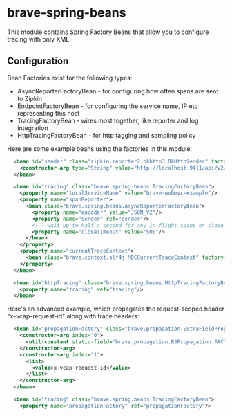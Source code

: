# brave-spring-beans
This module contains Spring Factory Beans that allow you to configure
tracing with only XML

## Configuration
Bean Factories exist for the following types:
* AsyncReporterFactoryBean - for configuring how often spans are sent to Zipkin
* EndpointFactoryBean - for configuring the service name, IP etc representing this host
* TracingFactoryBean - wires most together, like reporter and log integration
* HttpTracingFactoryBean - for http tagging and sampling policy

Here are some example beans using the factories in this module:
```xml
  <bean id="sender" class="zipkin.reporter2.okhttp3.OkHttpSender" factory-method="create">
    <constructor-arg type="String" value="http://localhost:9411/api/v2/spans"/>
  </bean>

  <bean id="tracing" class="brave.spring.beans.TracingFactoryBean">
    <property name="localServiceName" value="brave-webmvc-example"/>
    <property name="spanReporter">
      <bean class="brave.spring.beans.AsyncReporterFactoryBean">
        <property name="encoder" value="JSON_V2"/>
        <property name="sender" ref="sender"/>
        <!-- wait up to half a second for any in-flight spans on close -->
        <property name="closeTimeout" value="500"/>
      </bean>
    </property>
    <property name="currentTraceContext">
      <bean class="brave.context.slf4j.MDCCurrentTraceContext" factory-method="create"/>
    </property>
  </bean>

  <bean id="httpTracing" class="brave.spring.beans.HttpTracingFactoryBean">
    <property name="tracing" ref="tracing"/>
  </bean>
```

Here's an advanced example, which propagates the request-scoped header "x-vcap-request-id" along
with trace headers:

```xml
  <bean id="propagationFactory" class="brave.propagation.ExtraFieldPropagation" factory-method="newFactory">
    <constructor-arg index="0">
      <util:constant static-field="brave.propagation.B3Propagation.FACTORY"/>
    </constructor-arg>
    <constructor-arg index="1">
      <list>
        <value>x-vcap-request-id</value>
      </list>
    </constructor-arg>
  </bean>

  <bean id="tracing" class="brave.spring.beans.TracingFactoryBean">
    <property name="propagationFactory" ref="propagationFactory"/>
```
